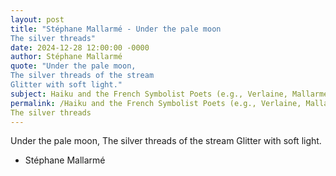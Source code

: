 ```yaml
---
layout: post
title: "Stéphane Mallarmé - Under the pale moon
The silver threads"
date: 2024-12-28 12:00:00 -0000
author: Stéphane Mallarmé
quote: "Under the pale moon,
The silver threads of the stream
Glitter with soft light."
subject: Haiku and the French Symbolist Poets (e.g., Verlaine, Mallarmé)
permalink: /Haiku and the French Symbolist Poets (e.g., Verlaine, Mallarmé)/Stéphane Mallarmé/Stéphane Mallarmé - Under the pale moon
The silver threads
---
```


Under the pale moon,
The silver threads of the stream
Glitter with soft light.

- Stéphane Mallarmé
